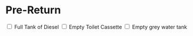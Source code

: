<link href="../styles/custom.css" rel="stylesheet" />

# Pre-Return
<label for="diesel" class="top"><input type="checkbox" id="diesel" /> Full Tank of Diesel</label>
<label for="toilet" style="alt"> <input type="checkbox" id="toilet" /> Empty Toilet Cassette</label>
<label for="grey-water-tank"><input type="checkbox" id="grey-water-tank" /> Empty grey water tank</label>
